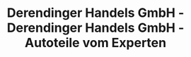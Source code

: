 ---
title: "Derendinger Handels GmbH - Derendinger Handels GmbH - Autoteile vom Experten"
url: /voecklabruck/derendinger-handels-gmbh-derendinger-handels-gmbh-autoteile-vom-experten/
shop: Autowerkstatt
---